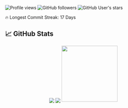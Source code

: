 ![Profile views](https://gpvc.arturio.dev/Yoyolick) 
![GitHub followers](https://img.shields.io/github/followers/Yoyolick?style=social) 
![GitHub User's stars](https://img.shields.io/github/stars/Yoyolick?style=social)

:fire: Longest Commit Streak: 17 Days
## &#x1f4c8; GitHub Stats
<p align="center">
  <a>
    <img align="center" src="https://github-readme-stats.vercel.app/api?username=Yoyolick&count_private=true&show_icons=true&theme=dark" />
  <!--
  <a>
    <img align="center" src="https://github-readme-stats.vercel.app/api/top-langs/?username=Yoyolick&theme=dark)](https://github.com/anuraghazra/github-readme-stats" />
  </a>
  -->
    <img align="center" src="https://github-readme-stats.vercel.app/api/wakatime?username=Yoyolick&theme=dark" />
    <img height="180em" src="https://github-readme-stats-eight-theta.vercel.app/api/top-langs/?username=Yoyolick&layout=compact&langs_count=8&theme=dark"/>
  </a>
</p>
